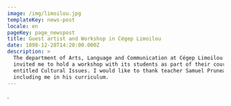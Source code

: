 ```yaml
---
image: /img/limoilou.jpg
templateKey: news-post
locale: en
pageKey: page_newspost
title: Guest artist and Workshop in Cégep Limoilou
date: 1898-12-28T14:20:00.000Z
description: >
  The department of Arts, Language and Communication at Cégep Limoilou has
  invited me to hold a workshop with its students as part of their course
  entitled Cultural Issues. I would like to thank teacher Samuel Pruneau for
  including me in his curriculum.
---
```

.

